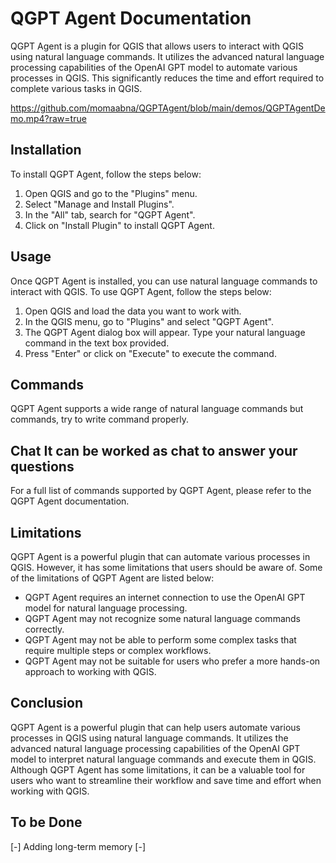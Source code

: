 # QGPT Agent Documentation

QGPT Agent is a plugin for QGIS that allows users to interact with QGIS using natural language commands. It utilizes the advanced natural language processing capabilities of the OpenAI GPT model to automate various processes in QGIS. This significantly reduces the time and effort required to complete various tasks in QGIS.

https://github.com/momaabna/QGPTAgent/blob/main/demos/QGPTAgentDemo.mp4?raw=true

## Installation

To install QGPT Agent, follow the steps below:

1. Open QGIS and go to the "Plugins" menu.
2. Select "Manage and Install Plugins".
3. In the "All" tab, search for "QGPT Agent".
4. Click on "Install Plugin" to install QGPT Agent.

## Usage

Once QGPT Agent is installed, you can use natural language commands to interact with QGIS. To use QGPT Agent, follow the steps below:

1. Open QGIS and load the data you want to work with.
2. In the QGIS menu, go to "Plugins" and select "QGPT Agent".
3. The QGPT Agent dialog box will appear. Type your natural language command in the text box provided.
4. Press "Enter" or click on "Execute" to execute the command.

## Commands

QGPT Agent supports a wide range of natural language commands but commands, try to write command properly.

## Chat It can be worked as chat to answer your questions




For a full list of commands supported by QGPT Agent, please refer to the QGPT Agent documentation.

## Limitations

QGPT Agent is a powerful plugin that can automate various processes in QGIS. However, it has some limitations that users should be aware of. Some of the limitations of QGPT Agent are listed below:

- QGPT Agent requires an internet connection to use the OpenAI GPT model for natural language processing.
- QGPT Agent may not recognize some natural language commands correctly.
- QGPT Agent may not be able to perform some complex tasks that require multiple steps or complex workflows.
- QGPT Agent may not be suitable for users who prefer a more hands-on approach to working with QGIS.

## Conclusion

QGPT Agent is a powerful plugin that can help users automate various processes in QGIS using natural language commands. It utilizes the advanced natural language processing capabilities of the OpenAI GPT model to interpret natural language commands and execute them in QGIS. Although QGPT Agent has some limitations, it can be a valuable tool for users who want to streamline their workflow and save time and effort when working with QGIS.

## To be Done 
[-] Adding long-term memory
[-] 